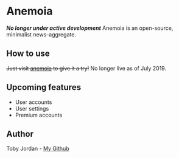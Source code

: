 # Anemoia
**_No longer under active development_**
Anemoia is an open-source, minimalist news-aggregate.

## How to use
~~Just visit [anemoia](https://anemoia.tech) to give it a try!~~ No longer live as of July 2019.

## Upcoming features

* User accounts
* User settings
* Premium accounts

## Author
Toby Jordan - [My Github](github.com/tobyjordan)
